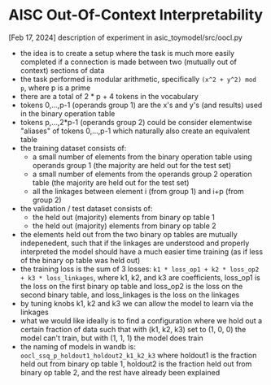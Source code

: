 # AISC Out-Of-Context Interpretability
[Feb 17, 2024] description of experiment in asic_toymodel/src/oocl.py  
- the idea is to create a setup where the task is much more easily completed if a connection is made between two (mutually out of context) sections of data
- the task performed is modular arithmetic, specifically `(x^2 + y^2) mod p`, where p is a prime
- there are a total of 2 * p + 4 tokens in the vocabulary
- tokens 0,...,p-1 (operands group 1) are the x's and y's (and results) used in the binary operation table
- tokens p,...,2*p-1 (operands group 2) could be consider elementwise "aliases" of tokens 0,...,p-1 which naturally also create an equivalent table
- the training dataset consists of:
  - a small number of elements from the binary operation table using operands group 1 (the majority are held out for the test set)
  - a small number of elements from the operands group 2 operation table (the majority are held out for the test set)
  - all the linkages between element i (from group 1) and i+p (from group 2)
- the validation / test dataset consists of:
  - the held out (majority) elements from binary op table 1
  - the held out (majority) elements from binary op table 2
- the elements held out from the two binary op tables are mutually indepenedent, such that if the linkages are understood and properly interpreted the model should have a much easier time training (as if less of the binary op table was held out)
- the training loss is the sum of 3 losses: `k1 * loss_op1 + k2 * loss_op2 + k3 * loss_linkages`, where k1, k2, and k3 are coefficients, loss_op1 is the loss on the first binary op table and loss_op2 is the loss on the second binary table, and loss_linkages is the loss on the linkages
- by tuning knobs k1, k2 and k3 we can allow the model to learn via the linkages
- what we would like ideally is to find a configuration where we hold out a certain fraction of data such that with (k1, k2, k3) set to (1, 0, 0) the model can't train, but with (1, 1, 1) the model does train
- the naming of models in wandb is: `oocl_ssq_p_holdout1_holdout2_k1_k2_k3` where holdout1 is the fraction held out from binary op table 1, holdout2 is the fraction held out from binary op table 2, and the rest have already been explained
